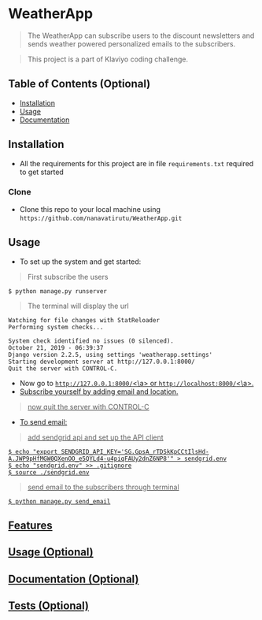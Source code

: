 # WeatherApp

> The WeatherApp can subscribe users to the discount newsletters and sends weather powered personalized emails to the subscribers.

> This project is a part of Klaviyo coding challenge.


## Table of Contents (Optional)

- [Installation](#installation)
- [Usage](#Usage)
- [Documentation](Documentation)



## Installation

- All the requirements for this project are in file `requirements.txt` required to get started


### Clone

- Clone this repo to your local machine using `https://github.com/nanavatirutu/WeatherApp.git`

## Usage

- To set up the system and get started:
> First subscribe the users

```shell
$ python manage.py runserver
```
> The terminal will display the url
```shell
Watching for file changes with StatReloader
Performing system checks...

System check identified no issues (0 silenced).
October 21, 2019 - 06:39:37
Django version 2.2.5, using settings 'weatherapp.settings'
Starting development server at http://127.0.0.1:8000/
Quit the server with CONTROL-C.
```

- Now go to <a href = "http://127.0.0.1:8000/">`http://127.0.0.1:8000/`<\a> or <a href = "http://localhost:8000/">`http://localhost:8000/`<\a>.
- Subscribe yourself by adding email and location.
> now quit the server with CONTROL-C

- To send email:
 
> add sendgrid api and set up the API client

```shell
$ echo "export SENDGRID_API_KEY='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'" > sendgrid.env
$ echo "sendgrid.env" >> .gitignore
$ source ./sendgrid.env
```
> send email to the subscribers through terminal

```shell
$ python manage.py send_email
```

## Features
## Usage (Optional)
## Documentation (Optional)
## Tests (Optional)
